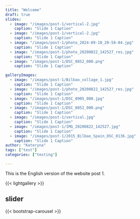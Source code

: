 ```yaml
---
title: "Welcome"
draft: true
slides:
  - image: "/images/post-1/vertical-2.jpg"
    caption: "Slide 1 Caption"
  - image: "/images/post-1/vertical-2.jpg"
    caption: "Slide 1 Caption"
  - image: "/images/post-1/photo_2024-09-10_20-58-04.jpg"
    caption: "Slide 1 Caption"
  - image: "/images/post-1/photo_20200822_142527_res.jpg"
    caption: "Slide 1 Caption"
  - image: "/images/post-1/DSC_0852_000.png"
    caption: "Slide 1 Caption"

galleryImages:
  - image: "/images/post-1/Bilbao_collage_1.jpg"
    caption: "Slide 1 Caption"
  - image: "/images/post-1/photo_20200822_142527_res.jpg"
    caption: "Slide 1 Caption"
  - image: "/images/post-1/DSC_0905_000.jpg"
    caption: "Slide 1 Caption"
  - image: "/images/post-1/DSC_0852_000.png"
    caption: "Slide 1 Caption"
  - image: "/images/post-1/vertical.jpg"
    caption: "Slide 1 Caption"
  - image: "/images/post-1/IMG_20200822_142527.jpg"
    caption: "Slide 1 Caption"
  - image: "/images/post-1/2015_Bilbao_Spain_DSC_0136.jpg"
    caption: "Slide 1 Caption"
author: "Kateryna"
tags: ["test"]
categories: ["testing"]

---
```

This is the English version of the website post 1.

{{< lightgallery >}}

## slider

{{< bootstrap-carousel >}}


